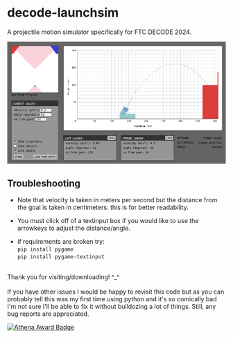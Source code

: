 # decode-launchsim
A projectile motion simulator specifically for FTC DECODE 2024. 

![Screenshot of the simulator.](launchsim_preview.png)

## Troubleshooting

- Note that velocity is taken in meters per second but the distance from the goal is taken in centimeters. this is for better readability.

- You must click off of a textinput box if you would like to use the arrowkeys to adjust the distance/angle.

- if requirements are broken try:\
`pip install pygame`\
`pip install pygame-textinput`

<br>Thank you for visiting/downloading! ^_^
<br><br>If you have other issues I would be happy to revisit this code but as you can probably tell this was my first time using python and it's so comically bad I'm not sure I'll be able to fix it without bulldozing a lot of things. Still, any bug reports are appreciated.

[![Athena Award Badge](https://img.shields.io/endpoint?url=https%3A%2F%2Faward.athena.hackclub.com%2Fapi%2Fbadge)](https://award.athena.hackclub.com?utm_source=readme)

